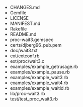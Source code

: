 * CHANGES.md
* Gemfile
* LICENSE
* MANIFEST.md
* Rakefile
* README.md
* proc-wait3.gemspec
* certs/djberg96_pub.pem
* doc/wait3.txt
* ext/extconf.rb
* ext/proc/wait3.c
* examples/example_getrusage.rb
* examples/example_pause.rb
* examples/example_wait3.rb
* examples/example_wait4.rb
* examples/example_waitid.rb
* lib/proc-wait3.rb
* test/test_proc_wait3.rb
